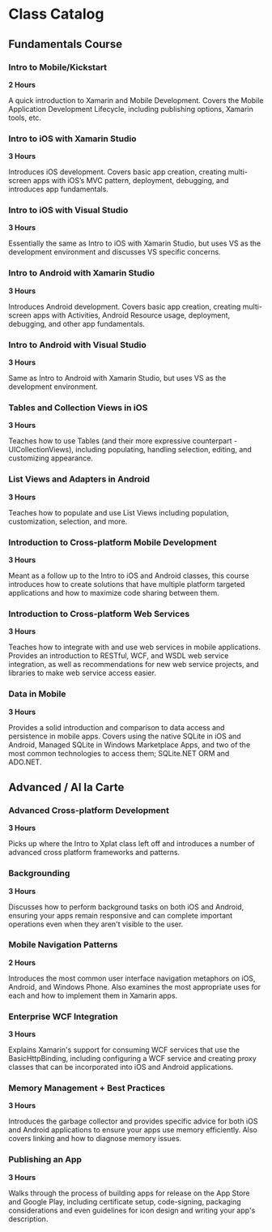 # Class Catalog

## Fundamentals Course

### Intro to Mobile/Kickstart
**2 Hours**

A quick introduction to Xamarin and Mobile Development. Covers the Mobile Application Development Lifecycle, including publishing options, Xamarin tools, etc.

### Intro to iOS with Xamarin Studio
**3 Hours**

Introduces iOS development. Covers basic app creation, creating multi-screen apps with iOS’s MVC pattern, deployment, debugging, and introduces app fundamentals.

### Intro to iOS with Visual Studio
**3 Hours**

Essentially the same as Intro to iOS with Xamarin Studio, but uses VS as the development environment and discusses VS specific concerns.  

### Intro to Android with Xamarin Studio
**3 Hours**

Introduces Android development. Covers basic app creation, creating multi-screen apps with Activities, Android Resource usage, deployment, debugging, and other app fundamentals.

### Intro to Android with Visual Studio
**3 Hours**

Same as Intro to Android with Xamarin Studio, but uses VS as the development environment.

### Tables and Collection Views in iOS
**3 Hours**

Teaches how to use Tables (and their more expressive counterpart - UICollectionViews), including populating, handling selection, editing, and customizing appearance.

### List Views and Adapters in Android
**3 Hours**

Teaches how to populate and use List Views including population, customization, selection, and more.

### Introduction to Cross-platform Mobile Development
**3 Hours**

Meant as a follow up to the Intro to iOS and Android classes, this course introduces how to create solutions that have multiple platform targeted applications and how to maximize code sharing between them.

### Introduction to Cross-platform Web Services
**3 Hours**

Teaches how to integrate with and use web services in mobile applications. Provides an introduction to RESTful, WCF, and WSDL web service integration, as well as recommendations for new web service projects, and libraries to make web service access easier.

### Data in Mobile
**3 Hours**

Provides a solid introduction and comparison to data access and persistence in mobile apps. Covers using the native SQLite in iOS and Android, Managed SQLite in Windows Marketplace Apps, and two of the most common technologies to access them; SQLite.NET ORM and ADO.NET.

## Advanced / Al la Carte

### Advanced Cross-platform Development
**3 Hours**

Picks up where the Intro to Xplat class left off and introduces a number of advanced cross platform frameworks and patterns.

### Backgrounding
**3 Hours**

Discusses how to perform background tasks on both iOS and Android, ensuring your apps remain responsive and can complete important operations even when they aren't visible to the user.

### Mobile Navigation Patterns
**2 Hours**

Introduces the most common user interface navigation metaphors on iOS, Android, and Windows Phone. Also examines the most appropriate uses for each and how to implement them in Xamarin apps.

### Enterprise WCF Integration
**3 Hours**

Explains Xamarin's support for consuming WCF services that use the BasicHttpBinding, including configuring a WCF service and creating proxy classes that can be incorporated into iOS and Android applications.

### Memory Management + Best Practices
**3 Hours**

Introduces the garbage collector and provides specific advice for both iOS and Android applications to ensure your apps use memory efficiently. Also covers linking and how to diagnose memory issues.

### Publishing an App
**3 Hours**

Walks through the process of building apps for release on the App Store and Google Play, including certificate setup, code-signing, packaging considerations and even guidelines for icon design and writing your app's description.

